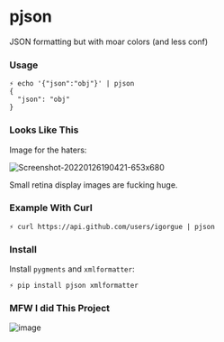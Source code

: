pjson
=====

JSON formatting but with moar colors (and less conf)

### Usage

    ⚡ echo '{"json":"obj"}' | pjson
    {
      "json": "obj"
    }

### Looks Like This

Image for the haters:

![Screenshot-20220126190421-653x680](https://user-images.githubusercontent.com/7014/151272641-de8dfbb9-7f49-4f59-89f2-cc4c1b6afb55.png)

Small retina display images are fucking huge.

### Example With Curl

    ⚡ curl https://api.github.com/users/igorgue | pjson

### Install

Install `pygments` and `xmlformatter`:

    ⚡ pip install pjson xmlformatter

### MFW I did This Project

![image](http://1.bp.blogspot.com/-pPlP3YNu_8E/U5lOw22806I/AAAAAAAAIwA/gbpKuF4RerA/s1600/puking_rainbows_guy_in_hd_by_lemmino-d6026ug.png)
